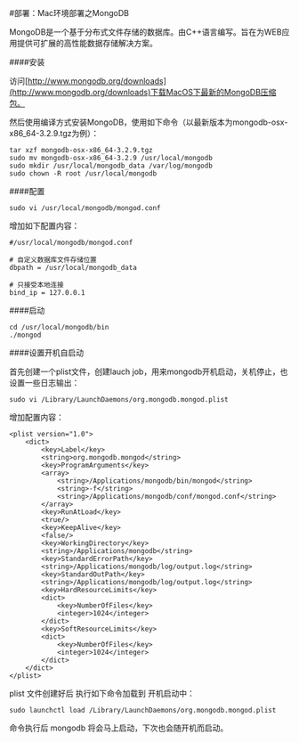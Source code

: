 #部署：Mac环境部署之MongoDB

MongoDB是一个基于分布式文件存储的数据库。由C++语言编写。旨在为WEB应用提供可扩展的高性能数据存储解决方案。

####安装

访问[http://www.mongodb.org/downloads](http://www.mongodb.org/downloads)下载MacOS下最新的MongoDB压缩包。

然后使用编译方式安装MongoDB，使用如下命令（以最新版本为mongodb-osx-x86_64-3.2.9.tgz为例）：

	tar xzf mongodb-osx-x86_64-3.2.9.tgz
	sudo mv mongodb-osx-x86_64-3.2.9 /usr/local/mongodb
	sudo mkdir /usr/local/mongodb_data /var/log/mongodb
	sudo chown -R root /usr/local/mongodb
	
####配置

	sudo vi /usr/local/mongodb/mongod.conf
	
增加如下配置内容：

	#/usr/local/mongodb/mongod.conf
		# 自定义数据库文件存储位置	dbpath = /usr/local/mongodb_data		# 只接受本地连接 	bind_ip = 127.0.0.1
	
####启动
	cd /usr/local/mongodb/bin	./mongod
####设置开机自启动
首先创建一个plist文件，创建lauch job，用来mongodb开机启动，关机停止，也设置一些日志输出：
	sudo vi /Library/LaunchDaemons/org.mongodb.mongod.plist
增加配置内容：	<plist version="1.0">
		<dict>
			<key>Label</key>
			<string>org.mongodb.mongod</string>
			<key>ProgramArguments</key>
			<array>
    			<string>/Applications/mongodb/bin/mongod</string>
    			<string>-f</string>
    			<string>/Applications/mongodb/conf/mongod.conf</string>
  			</array>
  			<key>RunAtLoad</key>
  			<true/>
  			<key>KeepAlive</key>
  			<false/>
  			<key>WorkingDirectory</key>
  			<string>/Applications/mongodb</string>
  			<key>StandardErrorPath</key>
  			<string>/Applications/mongodb/log/output.log</string>
  			<key>StandardOutPath</key>
  			<string>/Applications/mongodb/log/output.log</string>
  			<key>HardResourceLimits</key>
  			<dict>
    			<key>NumberOfFiles</key>
    			<integer>1024</integer>
  			</dict>
  			<key>SoftResourceLimits</key>
  			<dict>
    			<key>NumberOfFiles</key>
    			<integer>1024</integer>
  			</dict>
		</dict>
	</plist>
	
plist 文件创建好后 执行如下命令加载到 开机启动中：
	
	sudo launchctl load /Library/LaunchDaemons/org.mongodb.mongod.plist 
	
命令执行后 mongodb 将会马上启动，下次也会随开机而启动。